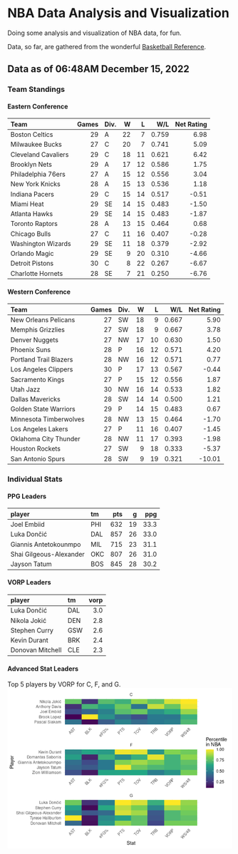 # NBA Data Analysis and Visualization

Doing some analysis and visualization of NBA data, for fun.

Data, so far, are gathered from the wonderful [Basketball
Reference](https://www.basketball-reference.com/).

## Data as of 06:48AM December 15, 2022

### Team Standings

#### Eastern Conference

| Team                | Games | Div. |   W |   L |   W/L | Net Rating |
|:--------------------|------:|:-----|----:|----:|------:|-----------:|
| Boston Celtics      |    29 | A    |  22 |   7 | 0.759 |       6.98 |
| Milwaukee Bucks     |    27 | C    |  20 |   7 | 0.741 |       5.09 |
| Cleveland Cavaliers |    29 | C    |  18 |  11 | 0.621 |       6.42 |
| Brooklyn Nets       |    29 | A    |  17 |  12 | 0.586 |       1.75 |
| Philadelphia 76ers  |    27 | A    |  15 |  12 | 0.556 |       3.04 |
| New York Knicks     |    28 | A    |  15 |  13 | 0.536 |       1.18 |
| Indiana Pacers      |    29 | C    |  15 |  14 | 0.517 |      -0.51 |
| Miami Heat          |    29 | SE   |  14 |  15 | 0.483 |      -1.50 |
| Atlanta Hawks       |    29 | SE   |  14 |  15 | 0.483 |      -1.87 |
| Toronto Raptors     |    28 | A    |  13 |  15 | 0.464 |       0.68 |
| Chicago Bulls       |    27 | C    |  11 |  16 | 0.407 |      -0.28 |
| Washington Wizards  |    29 | SE   |  11 |  18 | 0.379 |      -2.92 |
| Orlando Magic       |    29 | SE   |   9 |  20 | 0.310 |      -4.66 |
| Detroit Pistons     |    30 | C    |   8 |  22 | 0.267 |      -6.67 |
| Charlotte Hornets   |    28 | SE   |   7 |  21 | 0.250 |      -6.76 |

#### Western Conference

| Team                   | Games | Div. |   W |   L |   W/L | Net Rating |
|:-----------------------|------:|:-----|----:|----:|------:|-----------:|
| New Orleans Pelicans   |    27 | SW   |  18 |   9 | 0.667 |       5.90 |
| Memphis Grizzlies      |    27 | SW   |  18 |   9 | 0.667 |       3.78 |
| Denver Nuggets         |    27 | NW   |  17 |  10 | 0.630 |       1.50 |
| Phoenix Suns           |    28 | P    |  16 |  12 | 0.571 |       4.20 |
| Portland Trail Blazers |    28 | NW   |  16 |  12 | 0.571 |       0.77 |
| Los Angeles Clippers   |    30 | P    |  17 |  13 | 0.567 |      -0.44 |
| Sacramento Kings       |    27 | P    |  15 |  12 | 0.556 |       1.87 |
| Utah Jazz              |    30 | NW   |  16 |  14 | 0.533 |       1.82 |
| Dallas Mavericks       |    28 | SW   |  14 |  14 | 0.500 |       1.21 |
| Golden State Warriors  |    29 | P    |  14 |  15 | 0.483 |       0.67 |
| Minnesota Timberwolves |    28 | NW   |  13 |  15 | 0.464 |      -1.70 |
| Los Angeles Lakers     |    27 | P    |  11 |  16 | 0.407 |      -1.45 |
| Oklahoma City Thunder  |    28 | NW   |  11 |  17 | 0.393 |      -1.98 |
| Houston Rockets        |    27 | SW   |   9 |  18 | 0.333 |      -5.37 |
| San Antonio Spurs      |    28 | SW   |   9 |  19 | 0.321 |     -10.01 |

### Individual Stats

#### PPG Leaders

| player                  | tm  | pts |   g |  ppg |
|:------------------------|:----|----:|----:|-----:|
| Joel Embiid             | PHI | 632 |  19 | 33.3 |
| Luka Dončić             | DAL | 857 |  26 | 33.0 |
| Giannis Antetokounmpo   | MIL | 715 |  23 | 31.1 |
| Shai Gilgeous-Alexander | OKC | 807 |  26 | 31.0 |
| Jayson Tatum            | BOS | 845 |  28 | 30.2 |

#### VORP Leaders

| player           | tm  | vorp |
|:-----------------|:----|-----:|
| Luka Dončić      | DAL |  3.0 |
| Nikola Jokić     | DEN |  2.8 |
| Stephen Curry    | GSW |  2.6 |
| Kevin Durant     | BRK |  2.4 |
| Donovan Mitchell | CLE |  2.3 |

#### Advanced Stat Leaders

Top 5 players by VORP for C, F, and G.
![](README_files/figure-gfm/README-unnamed-chunk-7-1.png)<!-- -->
